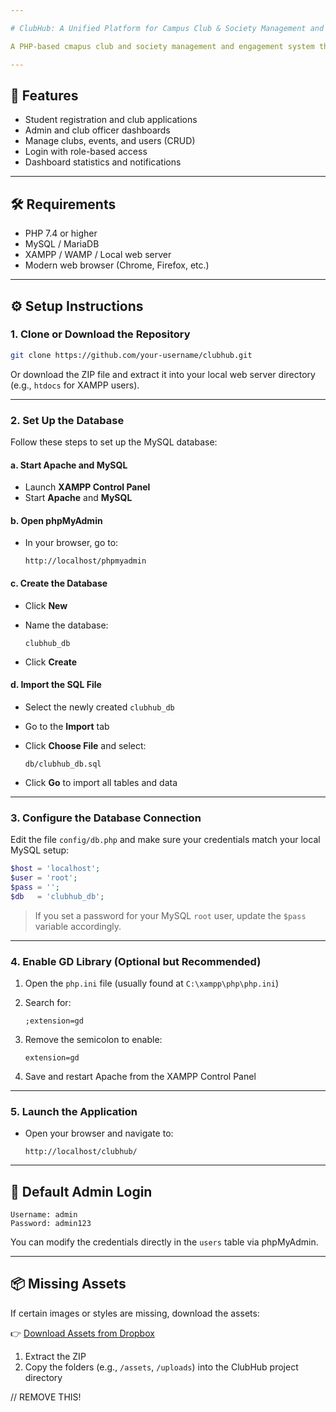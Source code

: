 ```yaml
---

# ClubHub: A Unified Platform for Campus Club & Society Management and Engagement

A PHP-based cmapus club and society management and engagement system that allows students to apply for clubs, while administrators and officers manage club records efficiently. Built using PHP (OOP), MySQL, and Bootstrap.

---
```


## 📁 Features

- Student registration and club applications
- Admin and club officer dashboards
- Manage clubs, events, and users (CRUD)
- Login with role-based access
- Dashboard statistics and notifications

---

## 🛠️ Requirements

- PHP 7.4 or higher
- MySQL / MariaDB
- XAMPP / WAMP / Local web server
- Modern web browser (Chrome, Firefox, etc.)

---

## ⚙️ Setup Instructions

### 1. Clone or Download the Repository

```bash
git clone https://github.com/your-username/clubhub.git
````

Or download the ZIP file and extract it into your local web server directory (e.g., `htdocs` for XAMPP users).

---

### 2. Set Up the Database

Follow these steps to set up the MySQL database:

#### a. Start Apache and MySQL

* Launch **XAMPP Control Panel**
* Start **Apache** and **MySQL**

#### b. Open phpMyAdmin

* In your browser, go to:

  ```
  http://localhost/phpmyadmin
  ```

#### c. Create the Database

* Click **New**
* Name the database:

  ```
  clubhub_db
  ```
* Click **Create**

#### d. Import the SQL File

* Select the newly created `clubhub_db`
* Go to the **Import** tab
* Click **Choose File** and select:

  ```
  db/clubhub_db.sql
  ```
* Click **Go** to import all tables and data

---

### 3. Configure the Database Connection

Edit the file `config/db.php` and make sure your credentials match your local MySQL setup:

```php
$host = 'localhost';
$user = 'root';
$pass = '';
$db   = 'clubhub_db';
```

> If you set a password for your MySQL `root` user, update the `$pass` variable accordingly.

---

### 4. Enable GD Library (Optional but Recommended)

1. Open the `php.ini` file (usually found at `C:\xampp\php\php.ini`)
2. Search for:

   ```
   ;extension=gd
   ```
3. Remove the semicolon to enable:

   ```
   extension=gd
   ```
4. Save and restart Apache from the XAMPP Control Panel

---

### 5. Launch the Application

* Open your browser and navigate to:

  ```
  http://localhost/clubhub/
  ```

---

## 👤 Default Admin Login

```
Username: admin
Password: admin123
```

You can modify the credentials directly in the `users` table via phpMyAdmin.

---

## 📦 Missing Assets

If certain images or styles are missing, download the assets:

👉 [Download Assets from Dropbox](https://www.dropbox.com/s/tocky9atdwtk1gs/scas_assets.zip?dl=1)

1. Extract the ZIP
2. Copy the folders (e.g., `/assets`, `/uploads`) into the ClubHub project directory

// REMOVE THIS!


